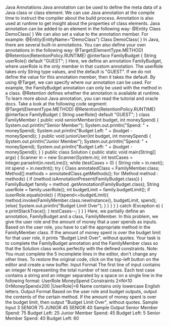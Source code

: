  Java Annotations
Java annotation can be used to define the meta data of a Java class or class element. We can use 
Java annotation at the compile time to instruct the compiler about the build process. Annotation is also used at runtime to get insight about the properties of class elements.
Java annotation can be added to an element in the following way:
@Entity
Class DemoClass{
}
We can also set a value to the annotation member. For example:
@Entity(EntityName="DemoClass")
Class DemoClass{
}
In Java, there are several built-in annotations. You can also define your own annotations in the following way:
@Target(ElementType.METHOD)
@Retention(RetentionPolicy.RUNTIME)
@interface FamilyBudget {
   String userRole() default "GUEST";
}
Here, we define an annotation FamilyBudget, where userRole is the only member in that custom annotation. 
The userRole takes only String type values, and the default is "GUEST". If we do not define the value for 
this annotation member, then it takes the default. By using @Target, we can specify where our annotation can be used. 
For example, the FamilyBudget annotation can only be used with the method in a class. @Retention defines
 whether the annotation is available at runtime. To learn more about Java annotation, you can read the 
 tutorial and oracle docs.
Take a look at the following code segment:
@Target(ElementType.METHOD)
@Retention(RetentionPolicy.RUNTIME)
@interface FamilyBudget {
    String userRole() default "GUEST";
}
class FamilyMember {
    public void seniorMember(int budget, int moneySpend) {
        System.out.println("Senior Member");
        System.out.println("Spend: " + moneySpend);
        System.out.println("Budget Left: " + (budget - moneySpend));
    }
    public void juniorUser(int budget, int moneySpend) {
        System.out.println("Junior Member");
        System.out.println("Spend: " + moneySpend);
        System.out.println("Budget Left: " + (budget - moneySpend));
    }
}
public class Solution {
    public static void main(String[] args) {
        Scanner in = new Scanner(System.in);
        int testCases = Integer.parseInt(in.nextLine());
        while (testCases > 0) {
            String role = in.next();
            int spend = in.nextInt();
            try {
                Class annotatedClass = FamilyMember.class;
                Method[] methods = annotatedClass.getMethods();
                for (Method method : methods) {
                    if (method.isAnnotationPresent(FamilyBudget.class)) {
                        FamilyBudget family = method
                                .getAnnotation(FamilyBudget.class);
                        String userRole = family.userRole();
                        int budgetLimit = family.budgetLimit();
                        if (userRole.equals(role)) {
                            if(spend<=budgetLimit){
                                method.invoke(FamilyMember.class.newInstance(),
                                        budgetLimit, spend);
                            }else{
                                System.out.println("Budget Limit Over");
                            }
                        }
                    }
                }
            } catch (Exception e) {
                e.printStackTrace();
            }
            testCases--;
        }
    }
}
Here, we partially define an annotation, FamilyBudget and a class, FamilyMember. In this problem, 
we give the user role and the amount of money that a user spends as inputs. Based on the user role, 
you have to call the appropriate method in the FamilyMember class. If the amount of money spent is 
over the budget limit for that user role, it prints "Budget Limit Over", without quotes.
Your task is to complete the FamilyBudget annotation and the FamilyMember class so that the 
Solution class works perfectly with the defined constraints.
Note: You must complete the 5 incomplete lines in the editor, don't change any other lines. 
To restore the original code, click on the top-left button on the editor and create a new buffer.
Input Format
The first line of input contains an integer N representing the total number of test cases. 
Each test case contains a string and an integer separated by a space on a single line in the following format:
UserRole MoneySpend
Constraints
2≤N≤10 
0≤MoneySpend≤200 
|UserRole|=6
Name contains only lowercase English letters.
Output Format
Based on the user role and budget outputs, output the contents of the certain method. 
If the amount of money spent is over the budget limit, then output "Budget Limit Over", without quotes.
Sample Input
3
SENIOR 75
JUNIOR 45
SENIOR 40
Sample Output
Senior Member
Spend: 75
Budget Left: 25
Junior Member
Spend: 45
Budget Left: 5
Senior Member
Spend: 40
Budget Left: 60
